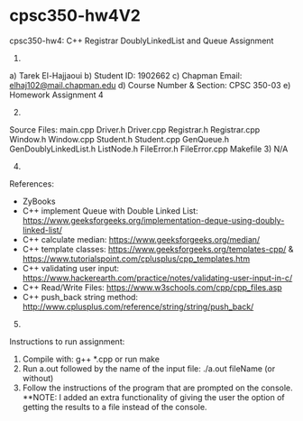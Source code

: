 # cpsc350-hw4V2
cpsc350-hw4: C++ Registrar DoublyLinkedList and Queue Assignment

1)
  a) Tarek El-Hajjaoui
  b) Student ID: 1902662
  c) Chapman Email: elhaj102@mail.chapman.edu
  d) Course Number & Section: CPSC 350-03
  e) Homework Assignment 4

2)
  Source Files:
  main.cpp
  Driver.h
  Driver.cpp
  Registrar.h
  Registrar.cpp
  Window.h
  Window.cpp
  Student.h
  Student.cpp
  GenQueue.h
  GenDoublyLinkedList.h
  ListNode.h
  FileError.h
  FileError.cpp
  Makefile
3)
  N/A

4)
  References:
   - ZyBooks
   - C++ implement Queue with Double Linked List: https://www.geeksforgeeks.org/implementation-deque-using-doubly-linked-list/
   - C++ calculate median: https://www.geeksforgeeks.org/median/
   - C++ template classes: https://www.geeksforgeeks.org/templates-cpp/ & https://www.tutorialspoint.com/cplusplus/cpp_templates.htm
   - C++ validating user input: https://www.hackerearth.com/practice/notes/validating-user-input-in-c/
   - C++ Read/Write Files: https://www.w3schools.com/cpp/cpp_files.asp
   - C++ push_back string method: http://www.cplusplus.com/reference/string/string/push_back/

5)
  Instructions to run assignment:
   1) Compile with: g++ *.cpp or run make
   2) Run a.out followed by the name of the input file: ./a.out fileName (or without)
   3) Follow the instructions of the program that are prompted on the console.
   **NOTE: I added an extra functionality of giving the user the option of getting the results to a file instead of the console.

